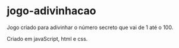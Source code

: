 # jogo-adivinhacao

Jogo criado para adivinhar o número secreto que vai de 1 até o 100.

Criado em javaScript, html e css.
